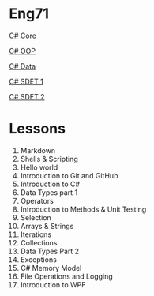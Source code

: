 # Eng71
[C# Core]()

[C# OOP]()

[C# Data]()

[C# SDET 1]()

[C# SDET 2]()

# Lessons

1. Markdown
2. Shells & Scripting
3. Hello world
4. Introduction to Git and GitHub
5. Introduction to C#
6. Data Types part 1
7. Operators
8. Introduction to Methods & Unit Testing
9. Selection
10. Arrays & Strings
11. Iterations
12. Collections
13. Data Types Part 2
14. Exceptions
15. C# Memory Model
16. File Operations and Logging
17. Introduction to WPF
